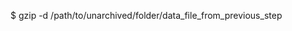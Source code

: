<!-- layout:code post: database-backups_redis -->


$ gzip -d /path/to/unarchived/folder/data_file_from_previous_step
